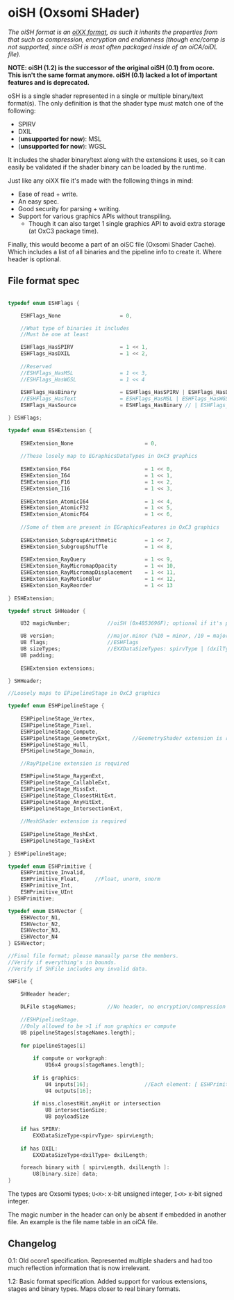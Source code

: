 # oiSH (Oxsomi SHader)

*The oiSH format is an [oiXX format](oiXX.md), as such it inherits the properties from that such as compression, encryption and endianness (though enc/comp is not supported, since oiSH is most often packaged inside of an oiCA/oiDL file).*

**NOTE: oiSH (1.2) is the successor of the original oiSH (0.1) from ocore. This isn't the same format anymore. oiSH (0.1) lacked a lot of important features and is deprecated.**

oSH is a single shader represented in a single or multiple binary/text format(s). The only definition is that the shader type must match one of the following:

- SPIRV
- DXIL
- (**unsupported for now**): MSL
- (**unsupported for now**): WGSL

It includes the shader binary/text along with the extensions it uses, so it can easily be validated if the shader binary can be loaded by the runtime.

Just like any oiXX file it's made with the following things in mind:

- Ease of read + write.
- An easy spec.
- Good security for parsing + writing.
- Support for various graphics APIs without transpiling.
  - Though it can also target 1 single graphics API to avoid extra storage (at OxC3 package time).

Finally, this would become a part of an oiSC file (Oxsomi Shader Cache). Which includes a list of all binaries and the pipeline info to create it. Where header is optional.

## File format spec

```c

typedef enum ESHFlags {

	ESHFlags_None 					= 0,

    //What type of binaries it includes
    //Must be one at least

    ESHFlags_HasSPIRV				= 1 << 1,
    ESHFlags_HasDXIL				= 1 << 2,
    
    //Reserved
    //ESHFlags_HasMSL				= 1 << 3,
    //ESHFlags_HasWGSL				= 1 << 4
    
    ESHFlags_HasBinary				= ESHFlags_HasSPIRV | ESHFlags_HasDXIL,
    //ESHFlags_HasText				= ESHFlags_HasMSL | ESHFlags_HasWGSL
    ESHFlags_HasSource				= ESHFlags_HasBinary // | ESHFlags_HasText

} ESHFlags;

typedef enum ESHExtension {
    
    ESHExtension_None						= 0,
    
    //These losely map to EGraphicsDataTypes in OxC3 graphics
    
    ESHExtension_F64						= 1 << 0,
    ESHExtension_I64						= 1 << 1,
    ESHExtension_F16						= 1 << 2,
    ESHExtension_I16						= 1 << 3,
    
    ESHExtension_AtomicI64					= 1 << 4,
    ESHExtension_AtomicF32					= 1 << 5,
    ESHExtension_AtomicF64					= 1 << 6,
    
    //Some of them are present in EGraphicsFeatures in OxC3 graphics
    
    ESHExtension_SubgroupArithmetic			= 1 << 7,
    ESHExtension_SubgroupShuffle			= 1 << 8,
    
	ESHExtension_RayQuery					= 1 << 9,
	ESHExtension_RayMicromapOpacity			= 1 << 10,
	ESHExtension_RayMicromapDisplacement	= 1 << 11,
	ESHExtension_RayMotionBlur				= 1 << 12,
	ESHExtension_RayReorder					= 1 << 13
    
} ESHExtension;

typedef struct SHHeader {

	U32 magicNumber;			//oiSH (0x4853696F); optional if it's part of an oiSC.

	U8 version;					//major.minor (%10 = minor, /10 = major (+1 to get real major)) at least 1
	U8 flags;					//ESHFlags
	U8 sizeTypes;				//EXXDataSizeTypes: spirvType | (dxilType << 2) | (mslType << 4) | (wgslType << 6)
    U8 padding;
    
    ESHExtension extensions;

} SHHeader;

//Loosely maps to EPipelineStage in OxC3 graphics

typedef enum ESHPipelineStage {
    
	ESHPipelineStage_Vertex,
	ESHPipelineStage_Pixel,
	ESHPipelineStage_Compute,
	ESHPipelineStage_GeometryExt,		//GeometryShader extension is required
	ESHPipelineStage_Hull,
	EPSHipelineStage_Domain,

	//RayPipeline extension is required

	ESHPipelineStage_RaygenExt,
	ESHPipelineStage_CallableExt,
	ESHPipelineStage_MissExt,
	ESHPipelineStage_ClosestHitExt,
	ESHPipelineStage_AnyHitExt,
	ESHPipelineStage_IntersectionExt,
    
    //MeshShader extension is required
    
	ESHPipelineStage_MeshExt,
	ESHPipelineStage_TaskExt
    
} ESHPipelineStage;

typedef enum ESHPrimitive {
  	ESHPrimitive_Invalid,
    ESHPrimitive_Float,		//Float, unorm, snorm
  	ESHPrimitive_Int,
  	ESHPrimitive_UInt
} ESHPrimitive;

typedef enum ESHVector {
    ESHVector_N1,
    ESHVector_N2,
    ESHVector_N3,
    ESHVector_N4
} ESHVector;

//Final file format; please manually parse the members.
//Verify if everything's in bounds.
//Verify if SHFile includes any invalid data.

SHFile {

    SHHeader header;
    
    DLFile stageNames;			//No header, no encryption/compression (see oiDL.md)
    
    //ESHPipelineStage.
    //Only allowed to be >1 if non graphics or compute
    U8 pipelineStages[stageNames.length];
    
    for pipelineStages[i]
    
	    if compute or workgraph:
		    U16x4 groups[stageNames.length];
    
	    if is graphics:
    		U4 inputs[16];					//Each element: [ ESHPrimitive, ESHVector ]
    		U4 outputs[16];
    
	    if miss,closestHit,anyHit or intersection
    	    U8 intersectionSize;
   	 		U8 payloadSize

    if has SPIRV:
	    EXXDataSizeType<spirvType> spirvLength;
    
    if has DXIL:
	    EXXDataSizeType<dxilType> dxilLength;

    foreach binary with [ spirvLength, dxilLength ]:
    	U8[binary.size] data;
}
```

The types are Oxsomi types; `U<X>`: x-bit unsigned integer, `I<X>` x-bit signed integer.

The magic number in the header can only be absent if embedded in another file. An example is the file name table in an oiCA file.

## Changelog

0.1: Old ocore1 specification. Represented multiple shaders and had too much reflection information that is now irrelevant.

1.2: Basic format specification. Added support for various extensions, stages and binary types. Maps closer to real binary formats.

